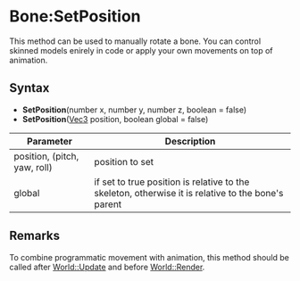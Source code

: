 # Bone:SetPosition

This method can be used to manually rotate a bone. You can control skinned models enirely in code or apply your own movements on top of animation.

## Syntax

- **SetPosition**(number x, number y, number z, boolean = false)
- **SetPosition**([Vec3](Vec3.md) position, boolean global = false)

| Parameter | Description |
|---|---|
| position, (pitch, yaw, roll) | position to set |
| global | if set to true position is relative to the skeleton, otherwise it is relative to the bone's parent |

## Remarks

To combine programmatic movement with animation, this method should be called after [World::Update](World_Update.md) and before [World::Render](World_Render.md).
